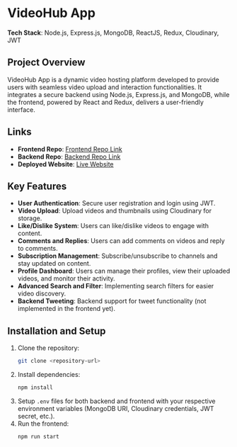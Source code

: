 
# VideoHub App

**Tech Stack**: Node.js, Express.js, MongoDB, ReactJS, Redux, Cloudinary, JWT

## Project Overview
VideoHub App is a dynamic video hosting platform developed to provide users with seamless video upload and interaction functionalities. It integrates a secure backend using Node.js, Express.js, and MongoDB, while the frontend, powered by React and Redux, delivers a user-friendly interface.

## Links

- **Frontend Repo**: [Frontend Repo Link](https://github.com/Jaiparasher/VideoHub)
- **Backend Repo**: [Backend Repo Link](https://github.com/Jaiparasher/youtube-backend)
- **Deployed Website**: [Live Website](https://videohubs.netlify.app/)

## Key Features
- **User Authentication**: Secure user registration and login using JWT.
- **Video Upload**: Upload videos and thumbnails using Cloudinary for storage.
- **Like/Dislike System**: Users can like/dislike videos to engage with content.
- **Comments and Replies**: Users can add comments on videos and reply to comments.
- **Subscription Management**: Subscribe/unsubscribe to channels and stay updated on content.
- **Profile Dashboard**: Users can manage their profiles, view their uploaded videos, and monitor their activity.
- **Advanced Search and Filter**: Implementing search filters for easier video discovery.
- **Backend Tweeting**: Backend support for tweet functionality (not implemented in the frontend yet).

## Installation and Setup

1. Clone the repository:
   ```bash
   git clone <repository-url>
   ```
2. Install dependencies:
   ```bash
   npm install
   ```
3. Setup `.env` files for both backend and frontend with your respective environment variables (MongoDB URI, Cloudinary credentials, JWT secret, etc.).
4. Run the frontend:
   ```bash
   npm run start
   ```

